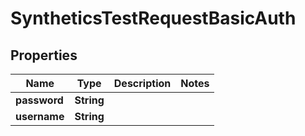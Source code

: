 

# SyntheticsTestRequestBasicAuth

## Properties

Name | Type | Description | Notes
------------ | ------------- | ------------- | -------------
**password** | **String** |  | 
**username** | **String** |  | 



